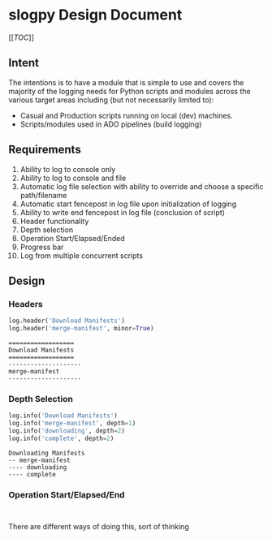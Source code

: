 # slogpy Design Document

[[_TOC_]]

## Intent
The intentions is to have a module that is simple to use and covers the majority of the logging needs for Python scripts and modules across the various target areas including (but not necessarily limited to):

* Casual and Production scripts running on local (dev) machines.
* Scripts/modules used in ADO pipelines (build logging)


## Requirements

1. Ability to log to console only
1. Ability to log to console and file
1. Automatic log file selection with ability to override and choose a specific path/filename
1. Automatic start fencepost in log file upon initialization of logging
1. Ability to write end fencepost in log file (conclusion of script)
1. Header functionality
1. Depth selection
1. Operation Start/Elapsed/Ended
1. Progress bar
1. Log from multiple concurrent scripts

## Design

### Headers
```python
log.header('Download Manifests')
log.header('merge-manifest', minor=True)
```

```text
==================
Download Manifests
==================
--------------------
merge-manifest
--------------------
```

### Depth Selection
```python
log.info('Download Manifests')
log.info('merge-manifest', depth=1)
log.info('downloading', depth=2)
log.info('complete', depth=2)
```

```text
Downloading Manifests
-- merge-manifest
---- downloading
---- complete
```

### Operation Start/Elapsed/End
```python
```

```text
```

There are different ways of doing this, sort of thinking 
```python
```